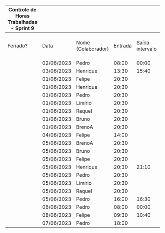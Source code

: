 | Controle de Horas Trabalhadas - Sprint 9 |  |  |  |  |  |  |  |  |  |  |
| --- | --- | --- | --- | --- | --- | --- | --- | --- | --- | --- |
| Feriado? | Data | Nome (Colaborador) | Entrada | Saída intervalo | Retorno intervalo | Saída | Total horas |  | Nome (Colaborador) | Total horas do sprint |
|  | 02/06/2023 | Pedro | 08:00 | 00:00 | 00:00 | 10:00 | 2:00:00 |  | BrenoA | 02:30 |
|  | 03/06/2023 | Henrique | 13:30 | 15:40 | 20:40 | 21:40 | 3:10:00 |  | Bruno | 02:30 |
|  | 01/06/2023 | Felipe | 20:30 |  |  | 21:30 | 1:00:00 |  | Felipe | 04:20 |
|  | 01/06/2023 | Henrique | 20:30 |  |  | 21:30 | 1:00:00 |  | Henrique | 05:10 |
|  | 01/06/2023 | Pedro | 20:30 |  |  | 21:30 | 1:00:00 |  | Limírio | 01:40 |
|  | 01/06/2023 | Limírio | 20:30 |  |  | 21:30 | 1:00:00 |  | Pedro | 07:40 |
|  | 01/06/2023 | Raquel | 20:30 |  |  | 21:30 | 1:00:00 |  | Raquel | 02:30 |
|  | 01/06/2023 | Bruno | 20:30 |  |  | 21:30 | 1:00:00 |  |  |  |
|  | 01/06/2023 | BrenoA | 20:30 |  |  | 21:30 | 1:00:00 |  |  |  |
|  | 04/06/2023 | Felipe | 14:00 |  |  | 15:30 | 1:30:00 |  |  |  |
|  | 05/06/2023 | BrenoA | 20:30 |  |  | 22:00 | 1:30:00 |  |  |  |
|  | 05/06/2023 | Bruno | 20:30 |  |  | 22:00 | 1:30:00 |  |  |  |
|  | 05/06/2023 | Felipe | 20:30 |  |  | 21:10 | 0:40:00 |  |  |  |
|  | 05/06/2023 | Henrique | 20:30 | 21:10 | 21:30 | 21:50 | 1:00:00 |  |  |  |
|  | 05/06/2023 | Pedro | 20:30 |  |  | 21:10 | 0:40:00 |  |  |  |
|  | 05/06/2023 | Limírio | 20:30 |  |  | 21:10 | 0:40:00 |  |  |  |
|  | 05/06/2023 | Raquel | 20:30 |  |  | 22:00 | 1:30:00 |  |  |  |
|  | 05/06/2023 | Pedro | 16:00 | 16:30 | 18:00 | 19:00 | 1:30:00 |  |  |  |
|  | 06/06/2023 | Pedro | 08:00 | 00:00 | 00:00 | 09:30 | 1:30:00 |  |  |  |
|  | 08/06/2023 | Felipe | 09:30 | 10:40 |  |  | 1:10:00 |  |  |  |
|  | 07/06/2023 | Pedro | 18:00 |  |  | 19:00 | 1:00:00 |  |  |  |
